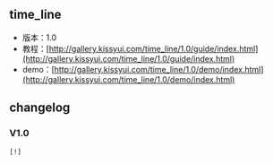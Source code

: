 ## time_line

* 版本：1.0
* 教程：[http://gallery.kissyui.com/time_line/1.0/guide/index.html](http://gallery.kissyui.com/time_line/1.0/guide/index.html)
* demo：[http://gallery.kissyui.com/time_line/1.0/demo/index.html](http://gallery.kissyui.com/time_line/1.0/demo/index.html)

## changelog

### V1.0

    [!]


